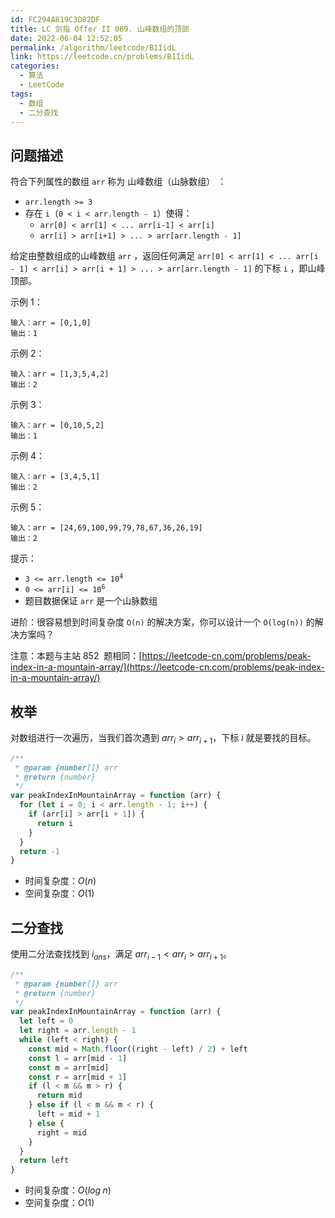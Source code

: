 ```yaml
---
id: FC294A819C3D82DF
title: LC 剑指 Offer II 069. 山峰数组的顶部
date: 2022-06-04 12:52:05
permalink: /algorithm/leetcode/B1IidL
link: https://leetcode.cn/problems/B1IidL
categories:
  - 算法
  - LeetCode
tags:
  - 数组
  - 二分查找
---
```


<Level :type='1'/>

## 问题描述

符合下列属性的数组 `arr` 称为 山峰数组（山脉数组） ：

- `arr.length >= 3`
- 存在 `i`（`0 < i < arr.length - 1`）使得：
  - `arr[0] < arr[1] < ... arr[i-1] < arr[i]`
  - `arr[i] > arr[i+1] > ... > arr[arr.length - 1]`

给定由整数组成的山峰数组 `arr` ，返回任何满足 `arr[0] < arr[1] < ... arr[i - 1] < arr[i] > arr[i + 1] > ... > arr[arr.length - 1]` 的下标 `i` ，即山峰顶部。

示例 1：

```text
输入：arr = [0,1,0]
输出：1
```

示例 2：

```text
输入：arr = [1,3,5,4,2]
输出：2
```

示例 3：

```text
输入：arr = [0,10,5,2]
输出：1
```

示例 4：

```text
输入：arr = [3,4,5,1]
输出：2
```

示例 5：

```text
输入：arr = [24,69,100,99,79,78,67,36,26,19]
输出：2
```

提示：

- <code>3 <= arr.length <= 10<sup>4</sup></code>
- <code>0 <= arr[i] <= 10<sup>6</sup></code>
- 题目数据保证 `arr` 是一个山脉数组

进阶：很容易想到时间复杂度 `O(n)` 的解决方案，你可以设计一个 `O(log(n))` 的解决方案吗？

注意：本题与主站 852  题相同：[https://leetcode-cn.com/problems/peak-index-in-a-mountain-array/](https://leetcode-cn.com/problems/peak-index-in-a-mountain-array/)

## 枚举

对数组进行一次遍历，当我们首次遇到 $arr_i > arr_{i+1}$，下标 $i$ 就是要找的目标。

```javascript
/**
 * @param {number[]} arr
 * @return {number}
 */
var peakIndexInMountainArray = function (arr) {
  for (let i = 0; i < arr.length - 1; i++) {
    if (arr[i] > arr[i + 1]) {
      return i
    }
  }
  return -1
}
```

- 时间复杂度：$O(n)$
- 空间复杂度：$O(1)$

## 二分查找

使用二分法查找找到 $i_{ans}$，满足 $arr_{i-1} < arr_i > arr_{i+1}$。

```javascript
/**
 * @param {number[]} arr
 * @return {number}
 */
var peakIndexInMountainArray = function (arr) {
  let left = 0
  let right = arr.length - 1
  while (left < right) {
    const mid = Math.floor((right - left) / 2) + left
    const l = arr[mid - 1]
    const m = arr[mid]
    const r = arr[mid + 1]
    if (l < m && m > r) {
      return mid
    } else if (l < m && m < r) {
      left = mid + 1
    } else {
      right = mid
    }
  }
  return left
}
```

- 时间复杂度：$O(log \; n)$
- 空间复杂度：$O(1)$
